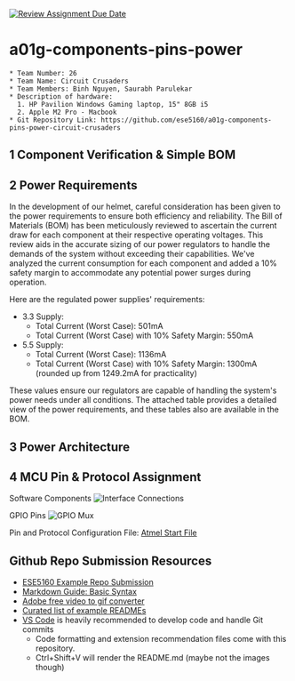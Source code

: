 [![Review Assignment Due Date](https://classroom.github.com/assets/deadline-readme-button-24ddc0f5d75046c5622901739e7c5dd533143b0c8e959d652212380cedb1ea36.svg)](https://classroom.github.com/a/NIMa0T3C)
# a01g-components-pins-power

    * Team Number: 26
    * Team Name: Circuit Crusaders
    * Team Members: Binh Nguyen, Saurabh Parulekar
    * Description of hardware: 
      1. HP Pavilion Windows Gaming laptop, 15" 8GB i5
      2. Apple M2 Pro - Macbook
    * Git Repository Link: https://github.com/ese5160/a01g-components-pins-power-circuit-crusaders

## 1 Component Verification & Simple BOM

## 2 Power Requirements
In the development of our helmet, careful consideration has been given to the power requirements to ensure both efficiency and reliability. The Bill of Materials (BOM) has been meticulously reviewed to ascertain the current draw for each component at their respective operating voltages. This review aids in the accurate sizing of our power regulators to handle the demands of the system without exceeding their capabilities. We've analyzed the current consumption for each component and added a 10% safety margin to accommodate any potential power surges during operation.

Here are the regulated power supplies' requirements:

+ 3.3 Supply: 
  + Total Current (Worst Case): 501mA
  + Total Current (Worst Case) with 10% Safety Margin: 550mA
+ 5.5 Supply: 
  + Total Current (Worst Case): 1136mA
  + Total Current (Worst Case) with 10% Safety Margin: 1300mA (rounded up from 1249.2mA for practicality)
  
These values ensure our regulators are capable of handling the system's power needs under all conditions. The attached table provides a detailed view of the power requirements, and these tables also are available in the BOM.


## 3 Power Architecture

## 4 MCU Pin & Protocol Assignment
Software Components
![Interface Connections](https://github.com/ese5160/a01g-components-pins-power-circuit-crusaders/blob/main/images/Sercom_interface.png)

GPIO Pins
![GPIO Mux](https://github.com/ese5160/a01g-components-pins-power-circuit-crusaders/blob/main/images/GPIO_interface.png)

Pin and Protocol Configuration File: [Atmel Start File](https://github.com/ese5160/a01g-components-pins-power-circuit-crusaders/blob/main/Circuit_Crusaders.atstart)

## Github Repo Submission Resources

* [ESE5160 Example Repo Submission](https://github.com/ese5160/example-repository-submission)
* [Markdown Guide: Basic Syntax](https://www.markdownguide.org/basic-syntax/)
* [Adobe free video to gif converter](https://www.adobe.com/express/feature/video/convert/video-to-gif)
* [Curated list of example READMEs](https://github.com/matiassingers/awesome-readme)
* [VS Code](https://code.visualstudio.com/) is heavily recommended to develop code and handle Git commits
  * Code formatting and extension recommendation files come with this repository.
  * Ctrl+Shift+V will render the README.md (maybe not the images though)
